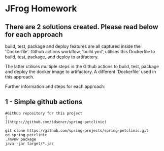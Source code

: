 # JFrog Homework 


## There are 2 solutions created. Please read below for each approach 
build, test, package and deploy features are all captured inside the 'Dockerfile'. Github actions workflow, 'build.yml', utilises this Dockerfile to build, test, package, and deploy
to artifactory.

The latter utilises multiple steps in the Github actions to build, test, package and deploy the docker image to artifactory. A different 'Dockerfile' used in this approach.

Further information and steps for each approach:

## 1 - Simple github actions
```
#Github repository for this project
[
](https://github.com/idsener/spring-petclinic)

```


```
git clone https://github.com/spring-projects/spring-petclinic.git
cd spring-petclinic
./mvnw package
java -jar target/*.jar
```
